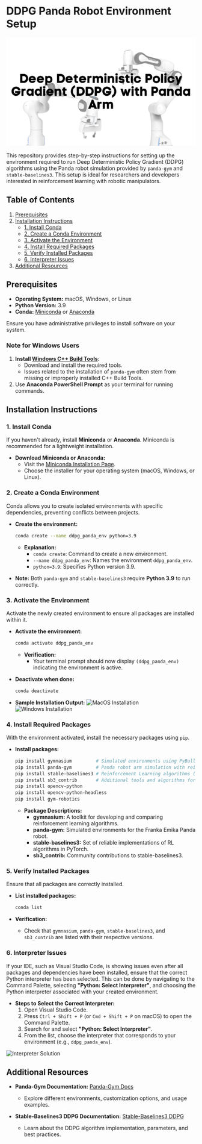 # **DDPG Panda Robot Environment Setup**
![Title Page](/doc/image/DDPG_ARM.png)

This repository provides step-by-step instructions for setting up the environment required to run Deep Deterministic Policy Gradient (DDPG) algorithms using the Panda robot simulation provided by `panda-gym` and `stable-baselines3`. This setup is ideal for researchers and developers interested in reinforcement learning with robotic manipulators.

## **Table of Contents**

1. [Prerequisites](#prerequisites)
2. [Installation Instructions](#installation-instructions)
   - [1. Install Conda](#1-install-conda)
   - [2. Create a Conda Environment](#2-create-a-conda-environment)
   - [3. Activate the Environment](#3-activate-the-environment)
   - [4. Install Required Packages](#4-install-required-packages)
   - [5. Verify Installed Packages](#5-verify-installed-packages)
   - [6. Interpreter Issues](#6-interpreter-issues)
3. [Additional Resources](#additional-resources)

## **Prerequisites**

- **Operating System:** macOS, Windows, or Linux
- **Python Version:** 3.9
- **Conda:** [Miniconda](https://docs.conda.io/en/latest/miniconda.html) or [Anaconda](https://docs.anaconda.com/anaconda/)

Ensure you have administrative privileges to install software on your system.

### **Note for Windows Users**  
1. **Install [Windows C++ Build Tools](https://visualstudio.microsoft.com/visual-cpp-build-tools)**:
   - Download and install the required tools.
   - Issues related to the installation of `panda-gym` often stem from missing or improperly installed C++ Build Tools.
2. Use **Anaconda PowerShell Prompt** as your terminal for running commands.

## **Installation Instructions**

### **1. Install Conda**

If you haven't already, install **Miniconda** or **Anaconda**. Miniconda is recommended for a lightweight installation.

- **Download Miniconda or Anaconda:**
  - Visit the [Miniconda Installation Page](https://docs.anaconda.com/miniconda/install/).
  - Choose the installer for your operating system (macOS, Windows, or Linux).


### **2. Create a Conda Environment**

Conda allows you to create isolated environments with specific dependencies, preventing conflicts between projects.

- **Create the environment:**

  ```bash
  conda create --name ddpg_panda_env python=3.9
  ```

  - **Explanation:**
    - `conda create`: Command to create a new environment.
    - `--name ddpg_panda_env`: Names the environment `ddpg_panda_env`.
    - `python=3.9`: Specifies Python version 3.9.

- **Note:** Both `panda-gym` and `stable-baselines3` require **Python 3.9** to run correctly.

### **3. Activate the Environment**

Activate the newly created environment to ensure all packages are installed within it.

- **Activate the environment:**

  ```bash
  conda activate ddpg_panda_env
  ```

  - **Verification:**
    - Your terminal prompt should now display `(ddpg_panda_env)` indicating the environment is active.

- **Deactivate when done:**

  ```bash
  conda deactivate
  ```
- **Sample Installation Output:**
  ![MacOS Installation](/doc/image/MacOS_env.gif)
  ![Windows Installation](/doc/image/Windows_Env.gif)

### **4. Install Required Packages**

With the environment activated, install the necessary packages using `pip`.

- **Install packages:**

  ```bash
  pip install gymnasium         # Simulated environments using PyBullet as the physics engine
  pip install panda-gym         # Panda robot arm simulation with reinforcement learning interface
  pip install stable-baselines3 # Reinforcement Learning algorithms (e.g., DDPG, SAC)
  pip install sb3_contrib       # Additional tools and algorithms for stable-baselines3
  pip install opencv-python
  pip install opencv-python-headless
  pip install gym-robotics


  ```

  - **Package Descriptions:**
    - **gymnasium:** A toolkit for developing and comparing reinforcement learning algorithms.
    - **panda-gym:** Simulated environments for the Franka Emika Panda robot.
    - **stable-baselines3:** Set of reliable implementations of RL algorithms in PyTorch.
    - **sb3_contrib:** Community contributions to stable-baselines3.

### **5. Verify Installed Packages**

Ensure that all packages are correctly installed.

- **List installed packages:**

  ```bash
  conda list
  ```
- **Verification:**
  - Check that `gymnasium`, `panda-gym`, `stable-baselines3`, and `sb3_contrib` are listed with their respective versions.

### **6. Interpreter Issues**
If your IDE, such as Visual Studio Code, is showing issues even after all packages and dependencies have been installed, ensure that the correct Python interpreter has been selected. This can be done by navigating to the Command Palette, selecting **"Python: Select Interpreter"**, and choosing the Python interpreter associated with your created environment.

- **Steps to Select the Correct Interpreter:**
  1. Open Visual Studio Code.
  2. Press `Ctrl + Shift + P` (or `Cmd + Shift + P` on macOS) to open the Command Palette.
  3. Search for and select **"Python: Select Interpreter"**.
  4. From the list, choose the interpreter that corresponds to your environment (e.g., `ddpg_panda_env`).

![Interpreter Solution](/doc/image/python_interp.gif)


## **Additional Resources**

- **Panda-Gym Documentation:** [Panda-Gym Docs](https://panda-gym.readthedocs.io/en/latest/)
  - Explore different environments, customization options, and usage examples.

- **Stable-Baselines3 DDPG Documentation:** [Stable-Baselines3 DDPG](https://stable-baselines3.readthedocs.io/en/master/modules/ddpg.html)
  - Learn about the DDPG algorithm implementation, parameters, and best practices.
